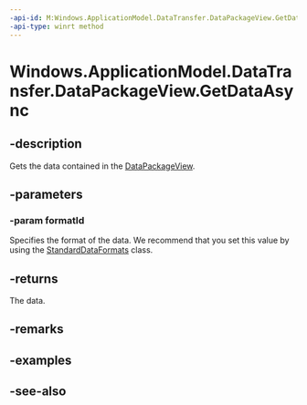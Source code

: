 ```yaml
---
-api-id: M:Windows.ApplicationModel.DataTransfer.DataPackageView.GetDataAsync(System.String)
-api-type: winrt method
---
```


<!-- Method syntax
public Windows.Foundation.IAsyncOperation<object> GetDataAsync(System.String formatId)
-->

# Windows.ApplicationModel.DataTransfer.DataPackageView.GetDataAsync

## -description
Gets the data contained in the [DataPackageView](datapackageview.md).

## -parameters
### -param formatId
Specifies the format of the data. We recommend that you set this value by using the [StandardDataFormats](standarddataformats.md) class.

## -returns
The data.

## -remarks

## -examples

## -see-also
